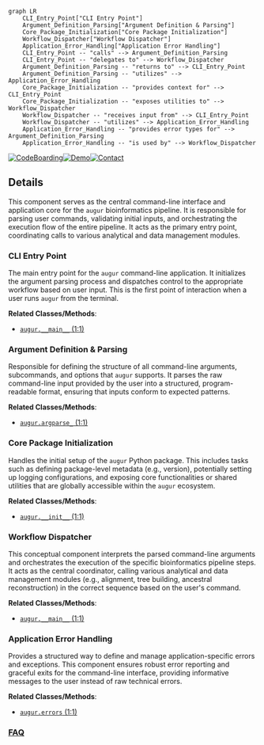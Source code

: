 ```mermaid
graph LR
    CLI_Entry_Point["CLI Entry Point"]
    Argument_Definition_Parsing["Argument Definition & Parsing"]
    Core_Package_Initialization["Core Package Initialization"]
    Workflow_Dispatcher["Workflow Dispatcher"]
    Application_Error_Handling["Application Error Handling"]
    CLI_Entry_Point -- "calls" --> Argument_Definition_Parsing
    CLI_Entry_Point -- "delegates to" --> Workflow_Dispatcher
    Argument_Definition_Parsing -- "returns to" --> CLI_Entry_Point
    Argument_Definition_Parsing -- "utilizes" --> Application_Error_Handling
    Core_Package_Initialization -- "provides context for" --> CLI_Entry_Point
    Core_Package_Initialization -- "exposes utilities to" --> Workflow_Dispatcher
    Workflow_Dispatcher -- "receives input from" --> CLI_Entry_Point
    Workflow_Dispatcher -- "utilizes" --> Application_Error_Handling
    Application_Error_Handling -- "provides error types for" --> Argument_Definition_Parsing
    Application_Error_Handling -- "is used by" --> Workflow_Dispatcher
```

[![CodeBoarding](https://img.shields.io/badge/Generated%20by-CodeBoarding-9cf?style=flat-square)](https://github.com/CodeBoarding/CodeBoarding)[![Demo](https://img.shields.io/badge/Try%20our-Demo-blue?style=flat-square)](https://www.codeboarding.org/demo)[![Contact](https://img.shields.io/badge/Contact%20us%20-%20contact@codeboarding.org-lightgrey?style=flat-square)](mailto:contact@codeboarding.org)

## Details

This component serves as the central command-line interface and application core for the `augur` bioinformatics pipeline. It is responsible for parsing user commands, validating initial inputs, and orchestrating the execution flow of the entire pipeline. It acts as the primary entry point, coordinating calls to various analytical and data management modules.

### CLI Entry Point
The main entry point for the `augur` command-line application. It initializes the argument parsing process and dispatches control to the appropriate workflow based on user input. This is the first point of interaction when a user runs `augur` from the terminal.


**Related Classes/Methods**:

- <a href="https://github.com/nextstrain/augur/blob/master/augur/__main__.py#L1-L1" target="_blank" rel="noopener noreferrer">`augur.__main__` (1:1)</a>


### Argument Definition & Parsing
Responsible for defining the structure of all command-line arguments, subcommands, and options that `augur` supports. It parses the raw command-line input provided by the user into a structured, program-readable format, ensuring that inputs conform to expected patterns.


**Related Classes/Methods**:

- <a href="https://github.com/nextstrain/augur/blob/master/augur/argparse_.py#L1-L1" target="_blank" rel="noopener noreferrer">`augur.argparse_` (1:1)</a>


### Core Package Initialization
Handles the initial setup of the `augur` Python package. This includes tasks such as defining package-level metadata (e.g., version), potentially setting up logging configurations, and exposing core functionalities or shared utilities that are globally accessible within the `augur` ecosystem.


**Related Classes/Methods**:

- <a href="https://github.com/nextstrain/augur/blob/master/augur/__init__.py#L1-L1" target="_blank" rel="noopener noreferrer">`augur.__init__` (1:1)</a>


### Workflow Dispatcher
This conceptual component interprets the parsed command-line arguments and orchestrates the execution of the specific bioinformatics pipeline steps. It acts as the central coordinator, calling various analytical and data management modules (e.g., alignment, tree building, ancestral reconstruction) in the correct sequence based on the user's command.


**Related Classes/Methods**:

- <a href="https://github.com/nextstrain/augur/blob/master/augur/__main__.py#L1-L1" target="_blank" rel="noopener noreferrer">`augur.__main__` (1:1)</a>


### Application Error Handling
Provides a structured way to define and manage application-specific errors and exceptions. This component ensures robust error reporting and graceful exits for the command-line interface, providing informative messages to the user instead of raw technical errors.


**Related Classes/Methods**:

- <a href="https://github.com/nextstrain/augur/blob/master/augur/errors.py#L1-L1" target="_blank" rel="noopener noreferrer">`augur.errors` (1:1)</a>




### [FAQ](https://github.com/CodeBoarding/GeneratedOnBoardings/tree/main?tab=readme-ov-file#faq)